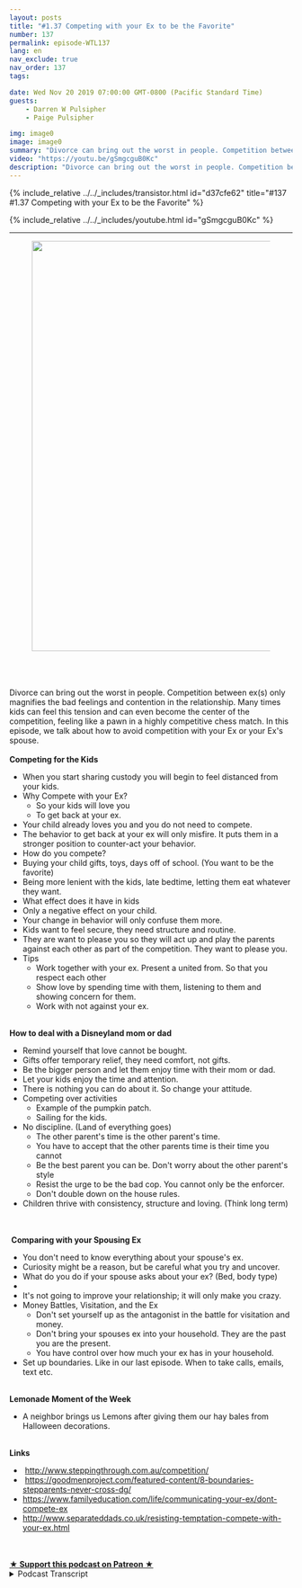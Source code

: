 ```yaml
---
layout: posts
title: "#1.37 Competing with your Ex to be the Favorite"
number: 137
permalink: episode-WTL137
lang: en
nav_exclude: true
nav_order: 137
tags:

date: Wed Nov 20 2019 07:00:00 GMT-0800 (Pacific Standard Time)
guests:
    - Darren W Pulsipher
    - Paige Pulsipher

img: image0
image: image0
summary: "Divorce can bring out the worst in people. Competition between ex(s) only magnifies the bad feelings and contention in the relationship. Many times kids can feel this tension and can even become the center of the competition, feeling like a pawn in a highly competitive chess match. In this episode, we talk about how to avoid competition with your Ex or your Ex's spouse."
video: "https://youtu.be/gSmgcguB0Kc"
description: "Divorce can bring out the worst in people. Competition between ex(s) only magnifies the bad feelings and contention in the relationship. Many times kids can feel this tension and can even become the center of the competition, feeling like a pawn in a highly competitive chess match. In this episode, we talk about how to avoid competition with your Ex or your Ex's spouse."
---
```


<div>
{% include_relative ../../_includes/transistor.html id="d37cfe62" title="#137 #1.37 Competing with your Ex to be the Favorite" %}

{% include_relative ../../_includes/youtube.html id="gSmgcguB0Kc" %}
</div>

---

<html><head></head><body><div><figure data-trix-attachment="{&quot;contentType&quot;:&quot;image&quot;,&quot;height&quot;:730,&quot;url&quot;:&quot;https://lh3.googleusercontent.com/JX8KShFizvpvMMvQSeD9r5GxMlyCGMuAioBpQikPUQgHJ_mAJZrBE6gu3OMrnrfJJ6p6EYFrBQmBRsfn2YiZOQGyjWfGs9iSlkSceH3uVRK8rjNuzfQtvuJDrqdjYKKgePK3APMZPgcXzlqV_9OE5flbfkd24yTTkcVEQVCkYHt699xkcJX2eHq8aTqNDJGWJRoXY0BY7hVgTBjaDz4xvED2RzB8L0j25gqV3lWAB_Je1kUAIYQv9qzBpSgdIr1P9jWwkWVoRcOcOnrnkb_BD5uLXzY9MjzFhC0dMZusKw1dSimKbNWEqzOAnvuuZge5ExBl53HRUJ4gFYjAwRWc4Rw26gkWd-rC8_dJl7Jj_GvFTewi_yWfyeN2rBWKZ3YqXPkJtYo7cjj0eG9qObaTEXQkJ6-ZO35ROuf_mW74gfWw8Aqd225GBt-daqHXK_HVq6N5u5bzc4K4kWWTo3UFzOhMW81toILGqaB_UjLsW_yStHR7zybyZ70OUD1Y64aq8rzaxQSJrjyn9Tokka5VK8rZgKZXd09WtPykF3vI4ZAfromxvM4AhwyItbd9vMgPsKrLqsCS1zSAhK15kIMh2txGDujaWpGmiLKmh0tyC4E9tOM0v24Ktqciabtzi4oHVy2pRNjzvgSMcQlruDreD4Oofkdo32F5LBRcV1pUvj2BRpqc1f5L3ZTj=w972-h730-no&quot;,&quot;width&quot;:972}" data-trix-content-type="image" class="attachment attachment--preview"><img src="./image0" width="972" height="730"><figcaption class="attachment__caption"></figcaption></figure></div><div><br></div><div><br></div><div><br></div><div>Divorce can bring out the worst in people. Competition between ex(s) only magnifies the bad feelings and contention in the relationship. Many times kids can feel this tension and can even become the center of the competition, feeling like a pawn in a highly competitive chess match. In this episode, we talk about how to avoid competition with your Ex or your Ex's spouse.</div><div><strong><br>Competing for the Kids</strong></div><ul><li>When you start sharing custody you will begin to feel distanced from your kids.</li><li>Why Compete with your Ex?<ul><li>So your kids will love you&nbsp;</li><li>To get back at your ex.</li></ul></li><li>Your child already loves you and you do not need to compete.</li><li>The behavior to get back at your ex will only misfire. It puts them in a stronger position to counter-act your behavior.</li><li>How do you compete?</li><li>Buying your child gifts, toys, days off of school. (You want to be the favorite)</li><li>Being more lenient with the kids, late bedtime, letting them eat whatever they want.</li><li>What effect does it have in kids</li><li>Only a negative effect on your child.</li><li>Your change in behavior will only confuse them more.</li><li>Kids want to feel secure, they need structure and routine.</li><li>They are want to please you so they will act up and play the parents against each other as part of the competition. They want to please you.</li><li>Tips<ul><li>Work together with your ex. Present a united from. So that you&nbsp; respect each other</li><li>Show love by spending time with them, listening to them and showing concern for them.</li><li>Work with not against your ex.</li></ul></li></ul><div><strong><br>How to deal with a Disneyland mom or dad</strong></div><ul><li>Remind yourself that love cannot be bought.</li><li>Gifts offer temporary relief, they need comfort, not gifts.</li><li>Be the bigger person and let them enjoy time with their mom or dad.</li><li>Let your kids enjoy the time and attention.</li><li>There is nothing you can do about it. So change your attitude.</li><li>Competing over activities<ul><li>Example of the pumpkin patch.</li><li>Sailing for the kids.</li></ul></li><li>No discipline. (Land of everything goes)<ul><li>The other parent's time is the other parent's time.</li><li>You have to accept that the other parents time is their time you cannot&nbsp;</li><li>Be the best parent you can be. Don't worry about the other parent's style</li><li>Resist the urge to be the bad cop. You cannot only be the enforcer.</li><li>Don't double down on the house rules.</li></ul></li><li>Children thrive with consistency, structure and loving. (Think long term)</li></ul><div><br></div><div><strong><br>&nbsp;Comparing with your Spousing Ex</strong></div><ul><li>You don't need to know everything about your spouse's ex.</li><li>Curiosity might be a reason, but be careful what you try and uncover.</li><li>What do you do if your spouse asks about your ex? (Bed, body type)</li><li><br></li><li>It's not going to improve your relationship; it will only make you crazy.</li><li>Money Battles, Visitation, and the Ex&nbsp;<ul><li>Don't set yourself up as the antagonist in the battle for visitation and money.</li><li>Don't bring your spouses ex into your household. They are the past you are the present.</li><li>You have control over how much your ex has in your household.</li></ul></li><li>Set up boundaries. Like in our last episode. When to take calls, emails, text etc.</li></ul><div><strong><br>Lemonade Moment of the Week</strong></div><ul><li>A neighbor brings us Lemons after giving them our hay bales from Halloween decorations.</li></ul><div><br></div><div><strong>Links</strong></div><ul><li>&nbsp;<a href="https://www.google.com/url?q=http://www.steppingthrough.com.au/competition/&amp;sa=D&amp;source=hangouts&amp;ust=1572913368727000&amp;usg=AFQjCNEX9h5noFaPE6tf9g1EmBqtfXFD1A">http://www.steppingthrough.com.au/competition/</a></li><li>&nbsp;<a href="https://www.google.com/url?q=https://goodmenproject.com/featured-content/8-boundaries-stepparents-never-cross-dg/&amp;sa=D&amp;source=hangouts&amp;ust=1572922046856000&amp;usg=AFQjCNEcLUT0HIRieUj8HZlVQZNr-m9LmA">https://goodmenproject.com/featured-content/8-boundaries-stepparents-never-cross-dg/</a></li><li><a href="https://www.familyeducation.com/life/communicating-your-ex/dont-compete-ex">https://www.familyeducation.com/life/communicating-your-ex/dont-compete-ex</a></li><li><a href="http://www.separateddads.co.uk/resisting-temptation-compete-with-your-ex.html">http://www.separateddads.co.uk/resisting-temptation-compete-with-your-ex.html</a></li></ul><div><br><br></div>
<strong>
  <a href="https://www.patreon.com/wheresthelemonade" target="_donate" rel="payment" title="★ Support this podcast on Patreon ★">★ Support this podcast on Patreon ★</a>
</strong></body></html>

<details>
<summary> Podcast Transcript </summary>

<p></p>

</details>
